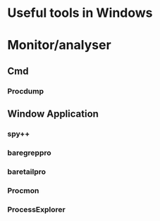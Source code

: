 Useful tools in Windows
========




# Monitor/analyser

## Cmd
### Procdump


## Window Application
### spy++

### baregreppro

### baretailpro

### Procmon

### ProcessExplorer


